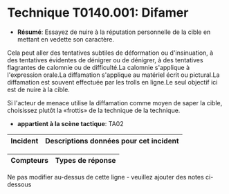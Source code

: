 # Technique T0140.001: Difamer

* **Résumé**: Essayez de nuire à la réputation personnelle de la cible en mettant en vedette son caractère.

Cela peut aller des tentatives subtiles de déformation ou d'insinuation, à des tentatives évidentes de dénigrer ou de dénigrer, à des tentatives flagrantes de calomnie ou de difficulté.La calomnie s'applique à l'expression orale.La diffamation s'applique au matériel écrit ou pictural.La diffamation est souvent effectuée par les trolls en ligne.Le seul objectif ici est de nuire à la cible.

Si l'acteur de menace utilise la diffamation comme moyen de saper la cible, choisissez plutôt la «frottis» de la technique de la technique.

* **appartient à la scène tactique**: TA02


|Incident |Descriptions données pour cet incident |
|-------- |-------------------- |



|Compteurs |Types de réponse |
|-------- |-------------- |


Ne pas modifier au-dessus de cette ligne - veuillez ajouter des notes ci-dessous